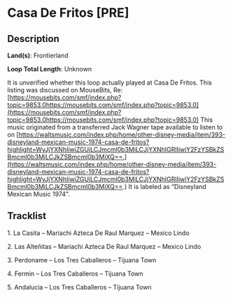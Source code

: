 # Casa De Fritos [PRE]

## Description

**Land(s)**: Frontierland

**Loop Total Length**: Unknown

It is unverified whether this loop actually played at Casa De Fritos. This listing was discussed on MouseBits, Re: [https://mousebits.com/smf/index.php?topic=9853.0https://mousebits.com/smf/index.php?topic=9853.0](https://mousebits.com/smf/index.php?topic=9853.0https://mousebits.com/smf/index.php?topic=9853.0) This music originated from a transferred Jack Wagner tape available to listen to on [https://waltsmusic.com/index.php/home/other-disney-media/item/393-disneyland-mexican-music-1974-casa-de-fritos?highlight=WyJjYXNhIiwiZGUiLCJmcml0b3MiLCJjYXNhIGRlIiwiY2FzYSBkZSBmcml0b3MiLCJkZSBmcml0b3MiXQ==.](https://waltsmusic.com/index.php/home/other-disney-media/item/393-disneyland-mexican-music-1974-casa-de-fritos?highlight=WyJjYXNhIiwiZGUiLCJmcml0b3MiLCJjYXNhIGRlIiwiY2FzYSBkZSBmcml0b3MiLCJkZSBmcml0b3MiXQ==.) It is labeled as “Disneyland Mexican Music 1974”.

## Tracklist

1\. La Casita – Mariachi Azteca De Raul Marquez – Mexico Lindo



2\. Las Alteñitas – Mariachi Azteca De Raul Marquez – Mexico Lindo



3\. Perdoname – Los Tres Caballeros – Tijuana Town



4\. Fermin – Los Tres Caballeros – Tijuana Town



5\. Andalucia – Los Tres Caballeros – Tijuana Town


